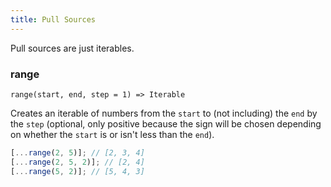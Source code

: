 ```yaml
---
title: Pull Sources
---
```


Pull sources are just iterables.

### range

`range(start, end, step = 1) => Iterable`

Creates an iterable of numbers from the `start` to (not including) the `end` by the `step` (optional, only positive because the sign will be chosen depending on whether the `start` is or isn't less than the `end`).

```js
[...range(2, 5)]; // [2, 3, 4]
[...range(2, 5, 2)]; // [2, 4]
[...range(5, 2)]; // [5, 4, 3]
```
